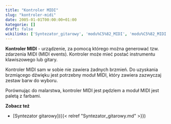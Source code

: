 ```yaml
---
title: "Kontroler MIDI"
slug: "kontroler-midi"
date: 2005-01-01T00:00:00+01:00
kategorie: []
draft: false
wikilinks: ['Syntezator_gitarowy', 'modu%C5%82_MIDI', 'modu%C5%82_MIDI', 'zdarzenie_MIDI']
---
```

**Kontroler MIDI** - urządzenie, za pomocą którego można generować tzw.
zdarzenia MIDI<!-- link nie odnosił się do niczego: 'Kontroler MIDI' ('content/książka/Kontroler_MIDI.md') links to 'zdarzenie_MIDI' ('content/książka/zdarzenie_MIDI.md') and that does not exist --> (MIDI events). Kontroler
może mieć postać instrumentu klawiszowego lub gitary.

Kontroler MIDI sam w sobie nie zawiera żadnych brzmień. Do uzyskania
brzmiącego dźwięku jest potrzebny moduł MIDI<!-- link nie odnosił się do niczego: 'Kontroler MIDI' ('content/książka/Kontroler_MIDI.md') links to 'moduł_MIDI' ('content/książka/moduł_MIDI.md') and that does not exist -->,
który zawiera zazwyczaj zestaw barw do wyboru.

Porównując do malarstwa, kontroler MIDI jest pędzlem a moduł
MIDI<!-- link nie odnosił się do niczego: 'Kontroler MIDI' ('content/książka/Kontroler_MIDI.md') links to 'moduł_MIDI' ('content/książka/moduł_MIDI.md') and that does not exist --> jest paletą z farbami.

**Zobacz też**

  - [Syntezator gitarowy]({{< relref "Syntezator_gitarowy.md" >}})
